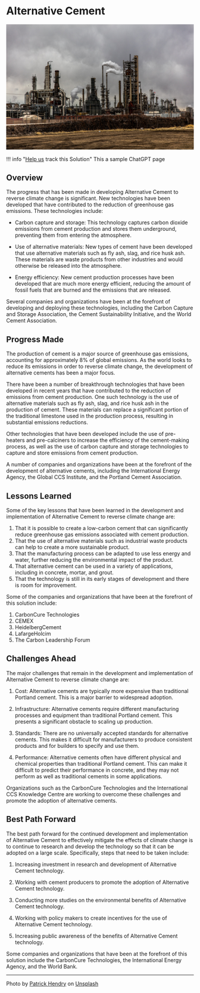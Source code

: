 # Alternative Cement

![Cement Factory](img/cement-factory.jpg)

!!! info "[Help us](../../contribute) track this Solution"
    This a sample ChatGPT page

## Overview

The progress that has been made in developing Alternative Cement to reverse climate change is significant. New technologies have been developed that have contributed to the reduction of greenhouse gas emissions. These technologies include:

- Carbon capture and storage: This technology captures carbon dioxide emissions from cement production and stores them underground, preventing them from entering the atmosphere.

- Use of alternative materials: New types of cement have been developed that use alternative materials such as fly ash, slag, and rice husk ash. These materials are waste products from other industries and would otherwise be released into the atmosphere.

- Energy efficiency: New cement production processes have been developed that are much more energy efficient, reducing the amount of fossil fuels that are burned and the emissions that are released.

Several companies and organizations have been at the forefront of developing and deploying these technologies, including the Carbon Capture and Storage Association, the Cement Sustainability Initiative, and the World Cement Association.

## Progress Made

The production of cement is a major source of greenhouse gas emissions, accounting for approximately 8% of global emissions. As the world looks to reduce its emissions in order to reverse climate change, the development of alternative cements has been a major focus.

There have been a number of breakthrough technologies that have been developed in recent years that have contributed to the reduction of emissions from cement production. One such technology is the use of alternative materials such as fly ash, slag, and rice husk ash in the production of cement. These materials can replace a significant portion of the traditional limestone used in the production process, resulting in substantial emissions reductions.

Other technologies that have been developed include the use of pre-heaters and pre-calciners to increase the efficiency of the cement-making process, as well as the use of carbon capture and storage technologies to capture and store emissions from cement production.

A number of companies and organizations have been at the forefront of the development of alternative cements, including the International Energy Agency, the Global CCS Institute, and the Portland Cement Association.

## Lessons Learned

Some of the key lessons that have been learned in the development and implementation of Alternative Cement to reverse climate change are: 

1. That it is possible to create a low-carbon cement that can significantly reduce greenhouse gas emissions associated with cement production. 
2. That the use of alternative materials such as industrial waste products can help to create a more sustainable product. 
3. That the manufacturing process can be adapted to use less energy and water, further reducing the environmental impact of the product. 
4. That alternative cement can be used in a variety of applications, including in concrete, mortar, and grout. 
5. That the technology is still in its early stages of development and there is room for improvement. 

Some of the companies and organizations that have been at the forefront of this solution include: 

1. CarbonCure Technologies 
2. CEMEX 
3. HeidelbergCement 
4. LafargeHolcim 
5. The Carbon Leadership Forum

## Challenges Ahead

The major challenges that remain in the development and implementation of Alternative Cement to reverse climate change are:

1. Cost: Alternative cements are typically more expensive than traditional Portland cement. This is a major barrier to widespread adoption.

2. Infrastructure: Alternative cements require different manufacturing processes and equipment than traditional Portland cement. This presents a significant obstacle to scaling up production.

3. Standards: There are no universally accepted standards for alternative cements. This makes it difficult for manufacturers to produce consistent products and for builders to specify and use them.

4. Performance: Alternative cements often have different physical and chemical properties than traditional Portland cement. This can make it difficult to predict their performance in concrete, and they may not perform as well as traditional cements in some applications.

Organizations such as the CarbonCure Technologies and the International CCS Knowledge Centre are working to overcome these challenges and promote the adoption of alternative cements.

## Best Path Forward

The best path forward for the continued development and implementation of Alternative Cement to effectively mitigate the effects of climate change is to continue to research and develop the technology so that it can be adopted on a large scale. Specifically, steps that need to be taken include:

1. Increasing investment in research and development of Alternative Cement technology.

2. Working with cement producers to promote the adoption of Alternative Cement technology.

3. Conducting more studies on the environmental benefits of Alternative Cement technology.

4. Working with policy makers to create incentives for the use of Alternative Cement technology.

5. Increasing public awareness of the benefits of Alternative Cement technology.

Some companies and organizations that have been at the forefront of this solution include the CarbonCure Technologies, the International Energy Agency, and the World Bank.

---

Photo by <a href="https://unsplash.com/@worldsbetweenlines?utm_source=unsplash&utm_medium=referral&utm_content=creditCopyText">Patrick Hendry</a> on <a href="https://unsplash.com/photos/6xeDIZgoPaw?utm_source=unsplash&utm_medium=referral&utm_content=creditCopyText">Unsplash</a>
  
